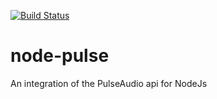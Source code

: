 [![Build Status](https://travis-ci.org/rohdef/node-pulse.svg?branch=master)](https://travis-ci.org/rohdef/node-pulse)

# node-pulse
An integration of the PulseAudio api for NodeJs
